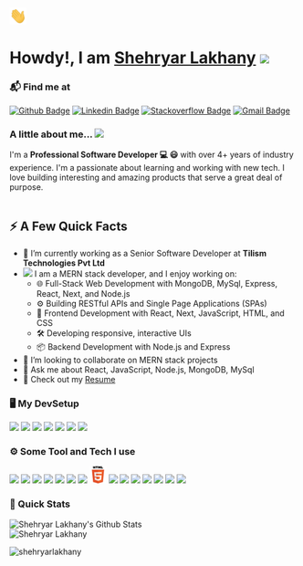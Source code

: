<img width="30px" margin="0px" src="https://raw.githubusercontent.com/ABSphreak/ABSphreak/master/gifs/Hi.gif">
<h1>Howdy!, I am <a href="https://github.com/Shehryarlakhany">Shehryar Lakhany</a> <img height="30px" src="https://emojis.slackmojis.com/emojis/images/1531849430/4246/blob-sunglasses.gif?1531849430"></h1>
</h1>

### 📬 Find me at
[![Github Badge](http://img.shields.io/badge/-Github-black?style=flat-square&logo=github&link=https://github.com/Shehryarlakhany/)](https://github.com/Shehryarlakhany/) 
[![Linkedin Badge](https://img.shields.io/badge/-LinkedIn-blue?style=flat-square&logo=Linkedin&logoColor=white&link=https://www.linkedin.com/in/shairyar-lakhany-78219621a/)](https://www.linkedin.com/in/shairyar-lakhany-78219621a/)
[![Stackoverflow Badge](https://img.shields.io/badge/-Stack%20overflow-FE7A16?style=flat-square&logo=stack-overflow&logoColor=white&link=https://stackoverflow.com/users/27254658/shairyar-lakhany)](https://stackoverflow.com/users/27254658/shairyar-lakhany)
[![Gmail Badge](https://img.shields.io/badge/-Gmail-d14836?style=flat-square&logo=Gmail&logoColor=white&link=mailto:shehryar.lakhany@gmail.com)](mailto:shehryar.lakhany@gmail.com)


### A little about me...  <img src="https://media.giphy.com/media/VgCDAzcKvsR6OM0uWg/giphy.gif" width="50"> 
I'm a **Professional Software Developer 💻 😃** with over 4+ years of industry experience. I'm a passionate about learning and working with new tech. I love building interesting and amazing products that serve a great deal of purpose. <br/><br/>




## ⚡️ A Few Quick Facts

- 🔭 I’m currently working as a Senior Software Developer at **Tilism Technologies Pvt Ltd**
- <img src="https://media.giphy.com/media/WUlplcMpOCEmTGBtBW/giphy.gif" width="30">  I am a MERN stack developer, and I enjoy working on:
  - 🌐 Full-Stack Web Development with MongoDB, MySql, Express, React, Next, and Node.js
  - ⚙️ Building RESTful APIs and Single Page Applications (SPAs)
  - 🎨 Frontend Development with React, Next, JavaScript, HTML, and CSS
  - 🛠 Developing responsive, interactive UIs
  - 📦 Backend Development with Node.js and Express
- 👯 I’m looking to collaborate on MERN stack projects
- 💬 Ask me about React, JavaScript, Node.js, MongoDB, MySql
- 📙 Check out my [Resume](https://www.linkedin.com/in/shairyar-lakhany-78219621a/)

  
### 🖥️ My DevSetup
<img src="https://img.shields.io/badge/Probook-555555.svg?&style=flat-square&logo=hp&logoColor=0096d6"> <img src="https://img.shields.io/badge/Windows-555555.svg?&style=flat-square&logo=windows&logoColor=0078D6"> <img src="https://img.shields.io/badge/Chrome-555555.svg?&style=flat-square&logo=google-chrome&logoColor=FABC0C"> <img src="https://img.shields.io/badge/VS Code-555555?style=flat-square&logo=visual-studio-code&logoColor=007ACC"> <img src="https://img.shields.io/badge/Postman-555555?style=flat-square&logo=postman&logoColor=EF5B25"> <img src="https://img.shields.io/badge/Terminal-555555.svg?&style=flat-square&logo=cmd&logoColor=white"> <img src="https://img.shields.io/badge/Slack-555555.svg?&style=flat-square&logo=slack&logoColor=1ED760"> 


### ⚙️ Some Tool and Tech I use
<code><img height="30" src="https://cdn.worldvectorlogo.com/logos/react-2.svg"></code>
<code><img height="30" src="https://www.vectorlogo.zone/logos/nextjs/nextjs-icon.svg"></code>
<code><img height="30" src="https://cdn.worldvectorlogo.com/logos/logo-javascript.svg"></code>
<code><img height="30" src="https://cdn.worldvectorlogo.com/logos/typescript.svg"></code>
<code><img height="30" src="https://avatars3.githubusercontent.com/u/9950313?s=200&v=4"></code>
<code><img height="30" src="https://avatars1.githubusercontent.com/u/45120?s=200&v=4"></code>
<code><img height="30" src="https://www.vectorlogo.zone/logos/mysql/mysql-official.svg"></code>
<code><img height="30" src="https://raw.githubusercontent.com/github/explore/80688e429a7d4ef2fca1e82350fe8e3517d3494d/topics/html/html.png"></code>
<code><img height="30" src="https://avatars1.githubusercontent.com/u/1517864?s=200&v=4"></code>
<code><img height="30" src="https://avatars1.githubusercontent.com/u/2918581?s=200&v=4"></code>
<code><img height="30" src="https://cdn.worldvectorlogo.com/logos/material-ui-1.svg"></code>
<code><img height="30" src="https://avatars3.githubusercontent.com/u/18133?s=200&v=4"></code>
<code><img height="30" src="https://cdn.worldvectorlogo.com/logos/tailwindcss.svg"></code>
<code><img height="30" src="https://cdn.worldvectorlogo.com/logos/firebase-2.svg"></code>
<code><img height="30" src="https://cdn.worldvectorlogo.com/logos/redux.svg"></code>



### 🚀 Quick Stats
<p>
<img width="450" align="left" src="https://github-readme-stats.vercel.app/api?username=Shehryarlakhany&show_icons=true&line_height=21&theme=react" alt="Shehryar Lakhany's Github Stats" />
<img width="340" height="155" src="https://github-readme-stats.vercel.app/api/top-langs?username=shehryarlakhany&show_icons=true&locale=en&layout=compact&theme=react" alt="Shehryar Lakhany" />
</p>

<p>
<img width="450" align="left" src="https://github-readme-streak-stats.herokuapp.com/?user=shehryarlakhany&show_icons=true&locale=en&theme=react" alt="shehryarlakhany" />
</p>

